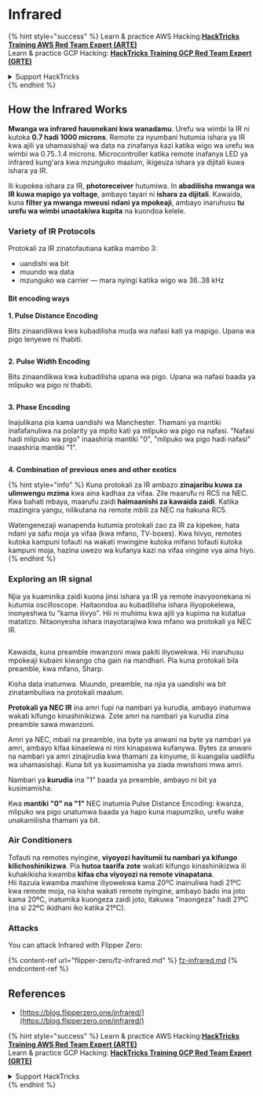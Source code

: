 # Infrared

{% hint style="success" %}
Learn & practice AWS Hacking:<img src="/.gitbook/assets/arte.png" alt="" data-size="line">[**HackTricks Training AWS Red Team Expert (ARTE)**](https://training.hacktricks.xyz/courses/arte)<img src="/.gitbook/assets/arte.png" alt="" data-size="line">\
Learn & practice GCP Hacking: <img src="/.gitbook/assets/grte.png" alt="" data-size="line">[**HackTricks Training GCP Red Team Expert (GRTE)**<img src="/.gitbook/assets/grte.png" alt="" data-size="line">](https://training.hacktricks.xyz/courses/grte)

<details>

<summary>Support HackTricks</summary>

* Check the [**subscription plans**](https://github.com/sponsors/carlospolop)!
* **Join the** 💬 [**Discord group**](https://discord.gg/hRep4RUj7f) or the [**telegram group**](https://t.me/peass) or **follow** us on **Twitter** 🐦 [**@hacktricks\_live**](https://twitter.com/hacktricks\_live)**.**
* **Share hacking tricks by submitting PRs to the** [**HackTricks**](https://github.com/carlospolop/hacktricks) and [**HackTricks Cloud**](https://github.com/carlospolop/hacktricks-cloud) github repos.

</details>
{% endhint %}

## How the Infrared Works <a href="#how-the-infrared-port-works" id="how-the-infrared-port-works"></a>

**Mwanga wa infrared hauonekani kwa wanadamu**. Urefu wa wimbi la IR ni kutoka **0.7 hadi 1000 microns**. Remote za nyumbani hutumia ishara ya IR kwa ajili ya uhamasishaji wa data na zinafanya kazi katika wigo wa urefu wa wimbi wa 0.75..1.4 microns. Microcontroller katika remote inafanya LED ya infrared kung'ara kwa mzunguko maalum, ikigeuza ishara ya dijitali kuwa ishara ya IR.

Ili kupokea ishara za IR, **photoreceiver** hutumiwa. In **abadilisha mwanga wa IR kuwa mapigo ya voltage**, ambayo tayari ni **ishara za dijitali**. Kawaida, kuna **filter ya mwanga mweusi ndani ya mpokeaji**, ambayo inaruhusu **tu urefu wa wimbi unaotakiwa kupita** na kuondoa kelele.

### Variety of IR Protocols <a href="#variety-of-ir-protocols" id="variety-of-ir-protocols"></a>

Protokali za IR zinatofautiana katika mambo 3:

* uandishi wa bit
* muundo wa data
* mzunguko wa carrier — mara nyingi katika wigo wa 36..38 kHz

#### Bit encoding ways <a href="#bit-encoding-ways" id="bit-encoding-ways"></a>

**1. Pulse Distance Encoding**

Bits zinaandikwa kwa kubadilisha muda wa nafasi kati ya mapigo. Upana wa pigo lenyewe ni thabiti.

<figure><img src="../../.gitbook/assets/image (295).png" alt=""><figcaption></figcaption></figure>

**2. Pulse Width Encoding**

Bits zinaandikwa kwa kubadilisha upana wa pigo. Upana wa nafasi baada ya mlipuko wa pigo ni thabiti.

<figure><img src="../../.gitbook/assets/image (282).png" alt=""><figcaption></figcaption></figure>

**3. Phase Encoding**

Inajulikana pia kama uandishi wa Manchester. Thamani ya mantiki inafafanuliwa na polarity ya mpito kati ya mlipuko wa pigo na nafasi. "Nafasi hadi mlipuko wa pigo" inaashiria mantiki "0", "mlipuko wa pigo hadi nafasi" inaashiria mantiki "1".

<figure><img src="../../.gitbook/assets/image (634).png" alt=""><figcaption></figcaption></figure>

**4. Combination of previous ones and other exotics**

{% hint style="info" %}
Kuna protokali za IR ambazo **zinajaribu kuwa za ulimwengu mzima** kwa aina kadhaa za vifaa. Zile maarufu ni RC5 na NEC. Kwa bahati mbaya, maarufu zaidi **haimaanishi za kawaida zaidi**. Katika mazingira yangu, nilikutana na remote mbili za NEC na hakuna RC5.

Watengenezaji wanapenda kutumia protokali zao za IR za kipekee, hata ndani ya safu moja ya vifaa (kwa mfano, TV-boxes). Kwa hivyo, remotes kutoka kampuni tofauti na wakati mwingine kutoka mifano tofauti kutoka kampuni moja, hazina uwezo wa kufanya kazi na vifaa vingine vya aina hiyo.
{% endhint %}

### Exploring an IR signal

Njia ya kuaminika zaidi kuona jinsi ishara ya IR ya remote inavyoonekana ni kutumia oscilloscope. Haitaondoa au kubadilisha ishara iliyopokelewa, inonyeshwa tu "kama ilivyo". Hii ni muhimu kwa ajili ya kupima na kutatua matatizo. Nitaonyesha ishara inayotarajiwa kwa mfano wa protokali ya NEC IR.

<figure><img src="../../.gitbook/assets/image (235).png" alt=""><figcaption></figcaption></figure>

Kawaida, kuna preamble mwanzoni mwa pakiti iliyowekwa. Hii inaruhusu mpokeaji kubaini kiwango cha gain na mandhari. Pia kuna protokali bila preamble, kwa mfano, Sharp.

Kisha data inatumwa. Muundo, preamble, na njia ya uandishi wa bit zinatambuliwa na protokali maalum.

**Protokali ya NEC IR** ina amri fupi na nambari ya kurudia, ambayo inatumwa wakati kifungo kinashinikizwa. Zote amri na nambari ya kurudia zina preamble sawa mwanzoni.

Amri ya NEC, mbali na preamble, ina byte ya anwani na byte ya nambari ya amri, ambayo kifaa kinaelewa ni nini kinapaswa kufanywa. Bytes za anwani na nambari ya amri zinajirudia kwa thamani za kinyume, ili kuangalia uadilifu wa uhamasishaji. Kuna bit ya kusimamisha ya ziada mwishoni mwa amri.

Nambari ya **kurudia** ina "1" baada ya preamble, ambayo ni bit ya kusimamisha.

Kwa **mantiki "0" na "1"** NEC inatumia Pulse Distance Encoding: kwanza, mlipuko wa pigo unatumwa baada ya hapo kuna mapumziko, urefu wake unakamilisha thamani ya bit.

### Air Conditioners

Tofauti na remotes nyingine, **viyoyozi havitumii tu nambari ya kifungo kilichoshinikizwa**. Pia **hutoa taarifa zote** wakati kifungo kinashinikizwa ili kuhakikisha kwamba **kifaa cha viyoyozi na remote vinapatana**.\
Hii itazuia kwamba mashine iliyowekwa kama 20ºC inainuliwa hadi 21ºC kwa remote moja, na kisha wakati remote nyingine, ambayo bado ina joto kama 20ºC, inatumika kuongeza zaidi joto, itakuwa "inaongeza" hadi 21ºC (na si 22ºC ikidhani iko katika 21ºC).

### Attacks

You can attack Infrared with Flipper Zero:

{% content-ref url="flipper-zero/fz-infrared.md" %}
[fz-infrared.md](flipper-zero/fz-infrared.md)
{% endcontent-ref %}

## References

* [https://blog.flipperzero.one/infrared/](https://blog.flipperzero.one/infrared/)

{% hint style="success" %}
Learn & practice AWS Hacking:<img src="/.gitbook/assets/arte.png" alt="" data-size="line">[**HackTricks Training AWS Red Team Expert (ARTE)**](https://training.hacktricks.xyz/courses/arte)<img src="/.gitbook/assets/arte.png" alt="" data-size="line">\
Learn & practice GCP Hacking: <img src="/.gitbook/assets/grte.png" alt="" data-size="line">[**HackTricks Training GCP Red Team Expert (GRTE)**<img src="/.gitbook/assets/grte.png" alt="" data-size="line">](https://training.hacktricks.xyz/courses/grte)

<details>

<summary>Support HackTricks</summary>

* Check the [**subscription plans**](https://github.com/sponsors/carlospolop)!
* **Join the** 💬 [**Discord group**](https://discord.gg/hRep4RUj7f) or the [**telegram group**](https://t.me/peass) or **follow** us on **Twitter** 🐦 [**@hacktricks\_live**](https://twitter.com/hacktricks\_live)**.**
* **Share hacking tricks by submitting PRs to the** [**HackTricks**](https://github.com/carlospolop/hacktricks) and [**HackTricks Cloud**](https://github.com/carlospolop/hacktricks-cloud) github repos.

</details>
{% endhint %}
